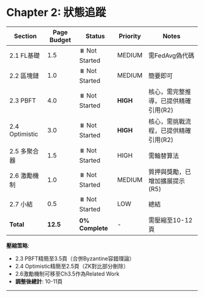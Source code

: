 # Chapter 2: 狀態追蹤

| Section | Page Budget | Status | Priority | Notes |
|---------|-------------|--------|----------|-------|
| 2.1 FL基礎 | 1.5 | ⏸️ Not Started | MEDIUM | 需FedAvg偽代碼 |
| 2.2 區塊鏈 | 1.0 | ⏸️ Not Started | MEDIUM | 簡要即可 |
| 2.3 PBFT | 4.0 | ⏸️ Not Started | **HIGH** | 核心，需完整推導，已提供精確引用(R2) |
| 2.4 Optimistic | 3.0 | ⏸️ Not Started | **HIGH** | 核心，需挑戰流程，已提供精確引用(R2) |
| 2.5 多聚合器 | 1.5 | ⏸️ Not Started | HIGH | 需輪替算法 |
| 2.6 激勵機制 | 1.0 | ⏸️ Not Started | MEDIUM | 質押與獎勵，已增加擴展提示(R5) |
| 2.7 小結 | 0.5 | ⏸️ Not Started | LOW | 總結 |
| **Total** | **12.5** | **0% Complete** | - | 需壓縮至10-12頁 |

**壓縮策略**:
- 2.3 PBFT精簡至3.5頁（合併Byzantine容錯理論）
- 2.4 Optimistic精簡至2.5頁（ZK對比部分刪除）
- 2.6激勵機制可移至Ch3.5作為Related Work
- **調整後總計**: 10-11頁

---

